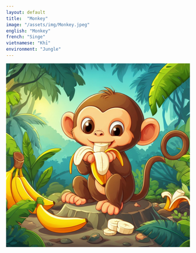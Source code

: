 ```yaml
---
layout: default
title:  "Monkey"
image: "/assets/img/Monkey.jpeg"
english: "Monkey"
french: "Singe"
vietnamese: "Khỉ"
environment: "Jungle"
---
```


![Monkey](/assets/img/Monkey.jpeg)